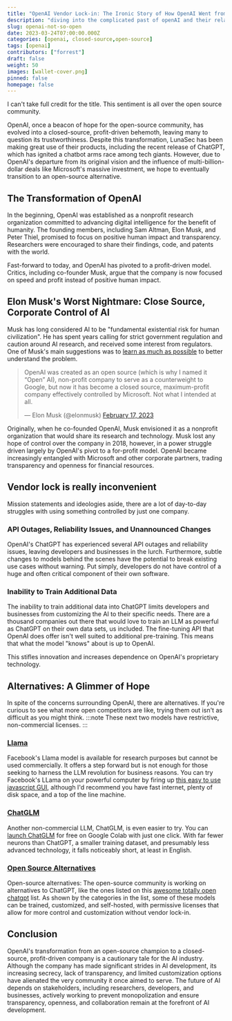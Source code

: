 ```yaml
---
title: "OpenAI Vendor Lock-in: The Ironic Story of How OpenAI Went from Open Source to \"Open Your Wallet\""
description: "diving into the complicated past of openAI and their relationship with open source software"
slug: openai-not-so-open
date: 2023-03-24T07:00:00.000Z
categories: [openai, closed-source,open-source]
tags: [openai]
contributors: ["forrest"]
draft: false
weight: 50
images: [wallet-cover.png]
pinned: false
homepage: false
---
```


<!--
  ~ Copyright by LunaSec (owned by Refinery Labs, Inc)
  ~
  ~ Licensed under the Creative Commons Attribution-ShareAlike 4.0 International
  ~ (the "License"); you may not use this file except in compliance with the
  ~ License. You may obtain a copy of the License at
  ~
  ~ https://creativecommons.org/licenses/by-sa/4.0/legalcode
  ~
  ~ See the License for the specific language governing permissions and
  ~ limitations under the License.
  ~
-->

I can't take full credit for the title. This sentiment is all over the open source community.


OpenAI, once a beacon of hope for the open-source community, has evolved into a closed-source, profit-driven behemoth,
leaving many to question its trustworthiness. Despite this transformation, LunaSec has been making great use of their
products, including the recent release of ChatGPT, which has ignited a chatbot arms race among tech giants. However, due
to OpenAI's departure from its original vision and the influence of multi-billion-dollar deals like Microsoft's massive
investment, we hope to eventually transition to an open-source alternative.

## The Transformation of OpenAI
In the beginning, OpenAI was established as a nonprofit research organization committed to advancing digital
intelligence for the benefit of humanity. The founding members, including Sam Altman, Elon Musk, and Peter Thiel,
promised to focus on positive human impact and transparency. Researchers were encouraged to share their findings,
code, and patents with the world.

Fast-forward to today, and OpenAI has pivoted to a profit-driven model. Critics, including co-founder Musk,
argue that the company is now focused on speed and profit instead of positive human impact.

## Elon Musk's Worst Nightmare: Close Source, Corporate Control of AI
Musk has long considered AI to be "fundamental existential risk for human civilization". He has spent years
calling for strict government regulation and caution around AI research, and received some interest from regulators.
One of Musk's main suggestions was to [learn as much as possible](https://www.theguardian.com/technology/2017/jul/17/elon-musk-regulation-ai-combat-existential-threat-tesla-spacex-ceo) to better understand the
problem.

<blockquote class="twitter-tweet" data-conversation="none">
    <p lang="en" dir="ltr">OpenAI was created as an open source (which is why I named it “Open” AI), non-profit
        company to serve as a counterweight to Google, but now it has become a closed source, maximum-profit company effectively controlled by Microsoft. Not what I intended at all.</p>&mdash; Elon Musk (@elonmusk) <a href="https://twitter.com/elonmusk/status/1626516035863212034?ref_src=twsrc%5Etfw">February 17, 2023</a></blockquote>


Originally, when he co-founded OpenAI, Musk envisioned it as a nonprofit organization that would share its
research and technology. Musk lost any hope of control over the company in 2018, however, in a power struggle driven
largely by OpenAI's pivot to a for-profit model. OpenAI became increasingly entangled with
Microsoft and other corporate partners, trading transparency and openness for financial resources.


## Vendor lock is really inconvenient
Mission statements and ideologies aside, there are a lot of day-to-day struggles with using something controlled by
just one company.

### API Outages, Reliability Issues, and Unannounced Changes
OpenAI's ChatGPT has experienced several API outages and reliability issues, leaving developers and businesses
in the lurch.
Furthermore, subtle changes to models behind the scenes have the potential to break existing use cases without
warning. Put simply, developers do not have control of a huge and often critical component of their own software.

### Inability to Train Additional Data
The inability to train additional data into ChatGPT limits developers and businesses from customizing the AI to their
specific needs. There are a thousand companies out there that would love to train an LLM as powerful as ChatGPT on
their own data sets, us included. The fine-tuning API that OpenAI does offer isn't well suited to additional
pre-training. This means that what the model "knows" about is up to OpenAI.

This stifles innovation and increases dependence on OpenAI's proprietary technology.

## Alternatives: A Glimmer of Hope
In spite of the concerns surrounding OpenAI, there are alternatives.  If you're curious to see what more open competitors are like,
trying them out isn't as difficult as you might think.
:::note
These next two models have restrictive, non-commercial licenses.
:::

### [Llama](https://ai.facebook.com/blog/large-language-model-llama-meta-ai/)
Facebook's Llama model is available for research purposes but cannot be used commercially. It offers a step
forward but is not enough for those seeking to harness the LLM revolution for business reasons. You can try Facebook's
LLama on your powerful computer by firing up [this easy to use javascript GUI](https://github.com/mpociot/llamero), although I'd recommend you have fast internet, plenty
of disk space, and a top of the line machine.

### [ChatGLM](https://github.com/THUDM/ChatGLM-6B/blob/main/README_en.md)
Another non-commercial LLM, ChatGLM, is even easier to try.
You can [launch ChatGLM](https://colab.research.google.com/github/MarkSchmidty/ChatGLM-6B-Int4-Web-Demo/blob/main/ChatGLM-6B_int4_Web_Demo.ipynb#scrollTo=hS3OPJza5Eo4) for free on Google
Colab with just one click. With far fewer neurons than ChatGPT, a smaller training
dataset, and presumably less advanced technology, it falls noticeably short, at least in English.

### [Open Source Alternatives](https://github.com/nichtdax/awesome-totally-open-chatgpt)
Open-source alternatives: The open-source community is working on alternatives to ChatGPT, like the ones listed on this
[awesome totally open chatgpt](https://github.com/nichtdax/awesome-totally-open-chatgpt) list.
As shown by the categories in the list, some of these models can be trained, customized, and self-hosted, with
permissive licenses that allow for more control and customization without vendor lock-in.



## Conclusion
OpenAI's transformation from an open-source champion to a closed-source, profit-driven company is a cautionary tale
for the AI industry. Although the company has made significant strides in AI development, its increasing secrecy,
lack of transparency, and limited customization options have alienated the very community it once aimed to serve.
The future of AI depends on stakeholders, including researchers, developers, and businesses, actively working to
prevent monopolization and ensure transparency, openness, and collaboration remain at the forefront of AI development.
